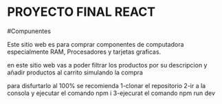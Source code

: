 # PROYECTO FINAL REACT
#Compunentes

Este sitio web es para comprar componentes de computadora
especialmente RAM, Procesadores y tarjetas graficas.

en este sitio web vas a poder filtrar los productos por su descripcion y añadir productos al carrito simulando la compra

para disfurtarlo al 100% se recomienda
1-clonar el repositorio
2-ir a la consola y ejecutar el comando npm i
3-ejecurat el comando npm run dev
